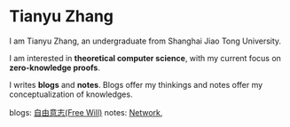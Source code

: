 # Tianyu Zhang

I am Tianyu Zhang, an undergraduate from Shanghai Jiao Tong University.

I am interested in **theoretical computer science**, with my current focus on **zero-knowledge proofs**.

I writes **blogs** and **notes**. Blogs offer my thinkings and notes offer my conceptualization of knowledges.

blogs: [自由意志(Free Will)](https://zhangtian-yu.github.io/blogs/free_will.pdf)
notes: [Network](https://zhangtian-yu.github.io/notes/network),



